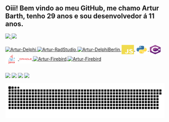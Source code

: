 ## Oiii! Bem vindo ao meu GitHub, me chamo Artur Barth, tenho 29 anos e sou desenvolvedor á 11 anos.
 <div>
  <a href="https://github.com/arturbarth">
  <img height="180em" src="https://github-readme-stats.vercel.app/api?username=arturbarth&show_icons=true&theme=dracula&include_all_commits=true&count_private=true"/>
  <img height="180em" src="https://github-readme-stats.vercel.app/api/top-langs/?username=arturbarth&layout=compact&langs_count=16&theme=dracula"/>
</div>
<div style="display: inline_block"><br>
  <img align="center" alt="Artur-Delphi" height="30" width="40" src="https://user-images.githubusercontent.com/3423282/123477765-e4013700-d5d4-11eb-876c-de9aab52153b.png">  
  <img align="center" alt="Artur-RadStudio" height="30" width="40" src="https://user-images.githubusercontent.com/3423282/123477976-37738500-d5d5-11eb-8171-f917fdc231a5.png">  
  <img align="center" alt="Artur-DelphiBerlin" height="30" width="40" src="https://user-images.githubusercontent.com/3423282/123478002-3e01fc80-d5d5-11eb-983d-d8aaa7ead156.png">  
  
  
  <img align="center" alt="Artur-Js" height="30" width="40" src="https://raw.githubusercontent.com/devicons/devicon/master/icons/javascript/javascript-plain.svg">  
  <img align="center" alt="Artur-Python" height="30" width="40" src="https://raw.githubusercontent.com/devicons/devicon/master/icons/python/python-original.svg">
  <img align="center" alt="Artur-Csharp" height="30" width="40" src="https://raw.githubusercontent.com/devicons/devicon/master/icons/csharp/csharp-original.svg">
  <img align="center" alt="Artur-Java" height="30" width="40" src="https://github.com/devicons/devicon/blob/master/icons/java/java-original-wordmark.svg">
  <img align="center" alt="Artur-Oracle" height="30" width="40" src="https://github.com/devicons/devicon/blob/master/icons/oracle/oracle-original.svg">
  <img align="center" alt="Artur-Firebird" height="30" width="40" src="https://firebirdsql.org/img/about/logos/firebird-logo-48.png">
  <img align="center" alt="Artur-Firebird" height="30" width="40" src="https://firebirdsql.org/img/about/logos/firebird-logo-48.png">
 
</div>
  
  ##
 
<div> 
  <a href="https://www.youtube.com/user/Arturbarth" target="_blank"><img src="https://img.shields.io/badge/YouTube-FF0000?style=for-the-badge&logo=youtube&logoColor=white" target="_blank"></a>
  <a href="https://www.instagram.com/arturbarth/" target="_blank"><img src="https://img.shields.io/badge/-Instagram-%23E4405F?style=for-the-badge&logo=instagram&logoColor=white" target="_blank"></a> 	  
  <a href = "mailto:arturbarth@gmail.com"><img src="https://img.shields.io/badge/-Gmail-%23333?style=for-the-badge&logo=gmail&logoColor=white" target="_blank"></a>
  <a href="https://www.linkedin.com/in/artur-barth/" target="_blank"><img src="https://img.shields.io/badge/-LinkedIn-%230077B5?style=for-the-badge&logo=linkedin&logoColor=white" target="_blank"></a> 
 
  ![Snake animation](https://github.com/arturbarth/arturbarth/blob/output/github-contribution-grid-snake.svg)
 
</div>


<!--
### Hi there 👋


**Arturbarth/Arturbarth** is a ✨ _special_ ✨ repository because its `README.md` (this file) appears on your GitHub profile.

Here are some ideas to get you started:

- 🔭 I’m currently working on ...
- 🌱 I’m currently learning ...
- 👯 I’m looking to collaborate on ...
- 🤔 I’m looking for help with ...
- 💬 Ask me about ...
- 📫 How to reach me: ...
- 😄 Pronouns: ...
- ⚡ Fun fact: ...
-->
